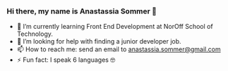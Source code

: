 ### Hi there, my name is Anastassia Sommer 👋

- 🌱 I’m currently learning Front End Development at NorOff School of Technology.
- 🤔 I’m looking for help with finding a junior developer job.
- 📫 How to reach me: send an email to anastassia.sommer@gmail.com
- ⚡ Fun fact: I speak 6 languages 🤓


